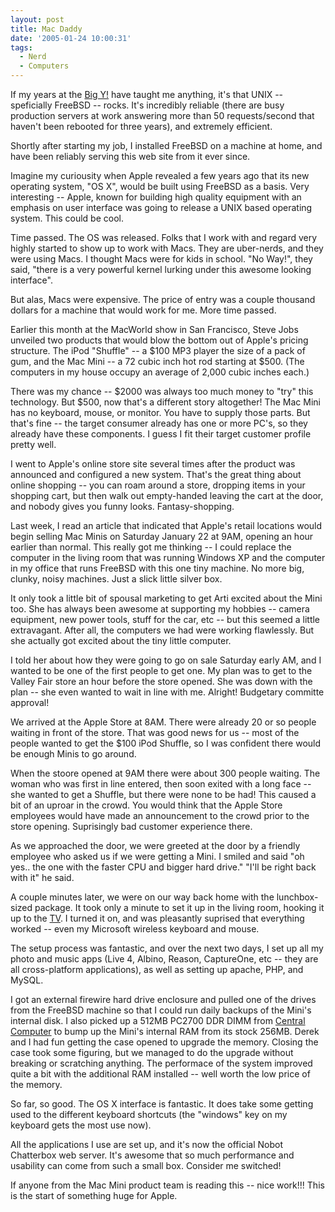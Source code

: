 ```yaml
---
layout: post
title: Mac Daddy
date: '2005-01-24 10:00:31'
tags:
  - Nerd
  - Computers
---
```


If my years at the <a href=http://www.yahoo.com>Big Y!</a> have taught me
anything, it's that UNIX -- speficially FreeBSD -- rocks. It's incredibly reliable (there are busy production servers at work answering more than 50 requests/second that haven't been rebooted for three years), and extremely efficient.

Shortly after starting my job, I installed FreeBSD on a machine at home, and have been reliably serving this web site from it ever since.

Imagine my curiousity when Apple revealed a few years ago that its new operating
system, "OS X", would be built using FreeBSD as a basis. Very interesting -- Apple, known
for building high quality equipment with an emphasis on user interface was going to
release a UNIX based operating system. This could be cool.

Time passed. The OS was released. Folks that I work with and regard very highly
started to show up to work with Macs. They are uber-nerds, and they were using Macs.
I thought Macs were for kids in school. "No Way!", they said, "there is a very powerful
kernel lurking under this awesome looking interface".

But alas, Macs were expensive. The price of entry was a couple thousand dollars for
a machine that would work for me. More time passed.

Earlier this month at the MacWorld show in San Francisco, Steve Jobs unveiled two
products that would blow the bottom out of Apple's pricing structure. The iPod "Shuffle"
-- a $100 MP3 player the size of a pack of gum, and the Mac Mini -- a 72 cubic inch hot rod
starting at $500. (The computers in my house occupy an average of
2,000 cubic inches each.)

There was my chance -- $2000 was always too much money to "try" this technology. But $500,
now that's a different story altogether! The Mac Mini has no keyboard,
mouse, or monitor. You have to supply those parts. But that's fine --
the target consumer already has one or more PC's, so they already have these
components. I guess I fit their target customer profile pretty well.

I went to Apple's online store site several times after the product was announced and
configured a new system. That's the great thing about online shopping -- you can roam
around a store, dropping items in your shopping cart, but then walk out empty-handed leaving
the cart at the door, and nobody gives you funny looks. Fantasy-shopping.

Last week, I read an article that indicated that Apple's retail locations would
begin selling Mac Minis on Saturday January 22 at 9AM, opening an hour earlier
than normal. This really got me thinking -- I could replace the computer in
the living room that was running Windows XP and the computer in my office that
runs FreeBSD with this one tiny machine. No more big, clunky, noisy machines.
Just a slick little silver box.

It only took a little bit of spousal marketing to get Arti excited about the Mini too.
She has always been awesome at supporting my hobbies -- camera equipment, new
power tools, stuff for the car, etc -- but this seemed a little extravagant. After all, the computers we had were working flawlessly. But she
actually got excited about the tiny little computer.

I told her about how they were going to go on sale Saturday early AM, and I
wanted to be one of the first people to get one. My plan was to get to the
Valley Fair store an hour before the store opened. She was down with the plan
-- she even wanted to wait in line with me. Alright! Budgetary committe approval!

We arrived at the Apple Store at 8AM. There were already 20 or so people
waiting in front of the store. That was good news for us -- most of the people
wanted to get the $100 iPod Shuffle, so I was confident there would be enough
Minis to go around.

When the stoore opened at 9AM there were about 300 people waiting. The woman who was
first in line entered, then soon exited with a long face -- she wanted to get a Shuffle, but
there were none to be had! This caused a bit of an uproar in the crowd. You would think
that the Apple Store employees would have made an announcement to the crowd prior to
the store opening. Suprisingly bad customer experience there.

As we approached the door, we were greeted at the door by a friendly employee who asked us if we were getting a
Mini. I smiled and said "oh yes.. the one with the faster CPU and bigger hard
drive." "I'll be right back with it" he said.

A couple minutes later, we were on our way back home with the lunchbox-sized
package. It took only a minute to set it up in the living room, hooking it up to
the <a href=http://www.sharpusa.com/products/ModelLanding/0,1058,1394,00.html>TV</a>.
I turned it on, and was pleasantly suprised that everything worked -- even my Microsoft wireless
keyboard and mouse.

The setup process was fantastic, and over the next two days, I set up all my
photo and music apps (Live 4, Albino, Reason, CaptureOne, etc -- they are all cross-platform applications), as well as
setting up apache, PHP, and MySQL.

I got an external firewire hard drive enclosure and pulled one of the drives
from the FreeBSD machine so that I could run daily backups of the Mini's
internal disk. I also picked up a 512MB PC2700 DDR DIMM from <a
href=http://www.centralcomputer.com/>Central Computer</a> to bump up the Mini's
internal RAM from its stock 256MB. Derek and I had fun getting the case opened
to upgrade the memory. Closing the case took some figuring, but we managed to
do the upgrade without breaking or scratching anything. The performace of the
system improved quite a bit with the additional RAM installed -- well worth the low price of
the memory.

So far, so good. The OS X interface is fantastic. It does take some getting used to the
different keyboard shortcuts (the "windows" key on my keyboard gets the most use now).

All the applications I use are set up, and it's now the official Nobot
Chatterbox web server. It's awesome that so much performance and usability can
come from such a small box. Consider me switched!

If anyone from the Mac Mini product team is reading this -- nice work!!! This is the start of something huge for Apple.
